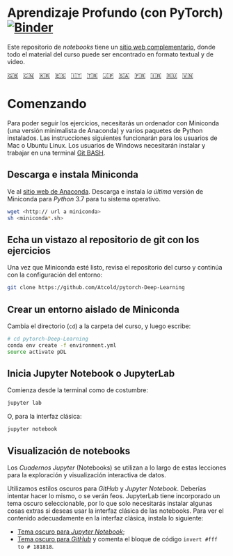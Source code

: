 <!-- Deep Learning (with PyTorch)
-->
# Aprendizaje Profundo (con PyTorch) [![Binder](https://mybinder.org/badge_logo.svg)](https://mybinder.org/v2/gh/Atcold/pytorch-Deep-Learning/master)

<!-- This notebook repository now has a [companion website](https://atcold.github.io/pytorch-Deep-Learning/), where all the course material can be found in video and textual format.
-->
Este repositorio de *notebooks* tiene un [sitio web complementario](https://atcold.github.io/pytorch-Deep-Learning/es/), donde todo el material del curso puede ser encontrado en formato textual y de video.

<!-- English - Mandarin - Korean - Spanish - Italian - Turkish - Japanese - Arabic - French - Farsi - Russian - Vietnameses-->
[🇬🇧](https://github.com/Atcold/pytorch-Deep-Learning/blob/master/README.md) &nbsp; [🇨🇳](https://github.com/Atcold/pytorch-Deep-Learning/blob/master/docs/zh/README-ZH.md) &nbsp; [🇰🇷](https://github.com/Atcold/pytorch-Deep-Learning/blob/master/docs/ko/README-KO.md) &nbsp; [🇪🇸](https://github.com/Atcold/pytorch-Deep-Learning/blob/master/docs/es/README-ES.md) &nbsp; [🇮🇹](https://github.com/Atcold/pytorch-Deep-Learning/blob/master/docs/it/README-IT.md) &nbsp; [🇹🇷](https://github.com/Atcold/pytorch-Deep-Learning/blob/master/docs/tr/README-TR.md) &nbsp; [🇯🇵](https://github.com/Atcold/pytorch-Deep-Learning/blob/master/docs/ja/README-JA.md) &nbsp; [🇸🇦](https://github.com/Atcold/pytorch-Deep-Learning/blob/master/docs/ar/README-AR.md) &nbsp; [🇫🇷](https://github.com/Atcold/pytorch-Deep-Learning/blob/master/docs/fr/README-FR.md) &nbsp; [🇮🇷](https://github.com/Atcold/pytorch-Deep-Learning/blob/master/docs/fa/README-FA.md) &nbsp; [🇷🇺](https://github.com/Atcold/pytorch-Deep-Learning/blob/master/docs/ru/README-RU.md) &nbsp; [🇻🇳](https://github.com/Atcold/pytorch-Deep-Learning/blob/patch-1/docs/vi/README-VI.md)

<!-- Getting started
-->
# Comenzando

<!-- To be able to follow the exercises, you are going to need a laptop with Miniconda (a minimal version of Anaconda) and several Python packages installed.
The following instruction would work as is for Mac or Ubuntu Linux users, Windows users would need to install and work in the [Git BASH](https://gitforwindows.org/) terminal.
-->
Para poder seguir los ejercicios, necesitarás un ordenador con Miniconda (una versión minimalista de Anaconda) y varios paquetes de Python instalados.
Las instrucciones siguientes funcionarán para los usuarios de Mac o Ubuntu Linux. Los usuarios de Windows necesitarán instalar y trabajar en una terminal [Git BASH](https://gitforwindows.org/).

<!-- Download and install Miniconda
-->
## Descarga e instala Miniconda

<!-- Please go to the [Anaconda website](https://conda.io/miniconda.html).
Download and install *the latest* Miniconda version for *Python* 3.7 for your operating system.
-->
Ve al [sitio web de Anaconda](https://conda.io/miniconda.html).
Descarga e instala *la última* versión de Miniconda para *Python* 3.7 para tu sistema operativo.

<!-- wget <http:// link to miniconda>
-->
```bash
wget <http:// url a miniconda>
sh <miniconda*.sh>
```

<!-- Check-out the git repository with the exercise
-->
## Echa un vistazo al repositorio de git con los ejercicios

<!-- nce Miniconda is ready, checkout the course repository and proceed with setting up the environment:
-->
Una vez que Miniconda esté listo, revisa el repositorio del curso y continúa con la configuración del entorno:

```bash
git clone https://github.com/Atcold/pytorch-Deep-Learning
```

<!-- Create isolated Miniconda environment
-->
## Crear un entorno aislado de Miniconda

<!-- Change directory (`cd`) into the course folder, then type:
-->
Cambia el directorio (`cd`) a la carpeta del curso, y luego escribe:

```bash
# cd pytorch-Deep-Learning
conda env create -f environment.yml
source activate pDL
```

<!-- Start Jupyter Notebook or JupyterLab
-->
## Inicia Jupyter Notebook o JupyterLab

<!-- Start from terminal as usual:
-->
Comienza desde la terminal como de costumbre:

```bash
jupyter lab
```

<!-- Or, for the classic interface:
-->
O, para la interfaz clásica:

```bash
jupyter notebook
```

<!-- Notebooks visualisation
-->
## Visualización de notebooks

<!-- *Jupyter Notebooks* are used throughout these lectures for interactive data exploration and visualisation.
-->
Los *Cuadernos Jupyter* (Notebooks) se utilizan a lo largo de estas lecciones para la exploración y visualización interactiva de datos.

<!-- We use dark styles for both *GitHub* and *Jupyter Notebook*.
You should try to do the same, or they will look ugly.
JupyterLab has a built-in selectable dark theme, so you only need to install something if you want to use the classic notebook interface.
To see the content appropriately in the classic interface install the following:
-->
Utilizamos estilos oscuros para *GitHub* y *Jupyter Notebook*.
Deberías intentar hacer lo mismo, o se verán feos.
JupyterLab tiene incorporado un tema oscuro seleccionable, por lo que solo necesitarás instalar algunas cosas extras si deseas usar la interfaz clásica de las notebooks.
Para ver el contenido adecuadamente en la interfaz clásica, instala lo siguiente:

<!--  - [*Jupyter Notebook* dark theme](https://userstyles.org/styles/153443/jupyter-notebook-dark);
 - [*GitHub* dark theme](https://userstyles.org/styles/37035/github-dark) and comment out the `invert #fff to #181818` code block.
-->
 - [Tema oscuro para *Jupyter Notebook*](https://userstyles.org/styles/153443/jupyter-notebook-dark);
 - [Tema oscuro para *GitHub*](https://userstyles.org/styles/37035/github-dark) y comenta el bloque de código `invert #fff to # 181818`.
